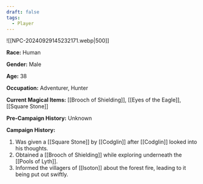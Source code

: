 ```yaml
---
draft: false
tags:
  - Player
---
```

![[NPC-20240929145232171.webp|500]]

**Race:** Human

**Gender:** Male

**Age:** 38

**Occupation:** Adventurer, Hunter

**Current Magical Items:** [[Brooch of Shielding]], [[Eyes of the Eagle]], [[Square Stone]]

**Pre-Campaign History:** Unknown

**Campaign History:** 

1. Was given a [[Square Stone]] by [[Codglin]] after [[Codglin]] looked into his thoughts. 
2. Obtained a [[Brooch of Shielding]] while exploring underneath the [[Pools of Lyth]]. 
3. Informed the villagers of [[Isoton]] about the forest fire, leading to it being put out swiftly. 